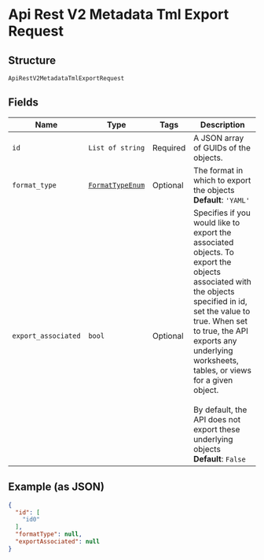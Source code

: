 
# Api Rest V2 Metadata Tml Export Request

## Structure

`ApiRestV2MetadataTmlExportRequest`

## Fields

| Name | Type | Tags | Description |
|  --- | --- | --- | --- |
| `id` | `List of string` | Required | A JSON array of GUIDs of the objects. |
| `format_type` | [`FormatTypeEnum`](/doc/models/format-type-enum.md) | Optional | The format in which to export the objects<br>**Default**: `'YAML'` |
| `export_associated` | `bool` | Optional | Specifies if you would like to export the associated objects. To export the objects associated with the objects specified in id, set the value to true. When set to true, the API exports any underlying worksheets, tables, or views for a given object.<br><br>By default, the API does not export these underlying objects<br>**Default**: `False` |

## Example (as JSON)

```json
{
  "id": [
    "id0"
  ],
  "formatType": null,
  "exportAssociated": null
}
```

